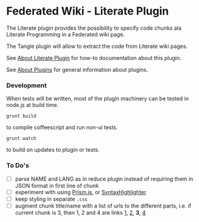 # Federated Wiki - Literate Plugin

The Literate plugin provides the possibility to specify code chunks ala Literate Programming in a Federated wiki page.

The Tangle plugin will allow to extract the code from Literate wiki pages.

See [About Literate Plugin](http://fed.wiki.org/about-literate-plugin.html) for how-to documentation about this plugin.

See [About Plugins](http://plugins.fed.wiki.org/about-plugins.html) for general information about plugins.

### Development

When tests will be written, most of the plugin machinery can be tested in node.js at build time.

```
grunt build
```
to compile coffeescript and run non-ui tests.
```
grunt watch
````
to build on updates to plugin or tests.

### To Do's
- [ ] parse NAME and LANG as in reduce plugin instead of requiring them in JSON format in first line of chunk
- [ ] experiment with using [Prism.js](http://prismjs.com/), or [SyntaxHighlighter](http://alexgorbatchev.com/SyntaxHighlighter/)
- [ ] keep styling in separate ```.css```
- [ ] augment chunk title/name with a list of urls to the different parts, i.e. if current chunk is 3, then 1, 2 and 4 are links [1](1), [2](2), **3**, [4](4)
